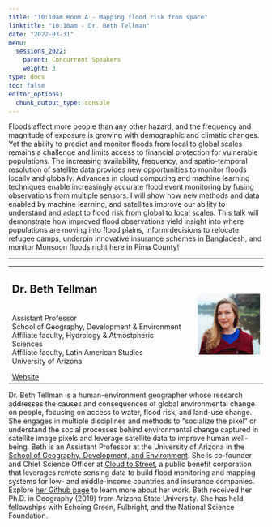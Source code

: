 ```yaml
---
title: "10:10am Room A - Mapping flood risk from space"
linktitle: "10:10am - Dr. Beth Tellman"
date: "2022-03-31"
menu:
  sessions_2022:
    parent: Concurrent Speakers
    weight: 3
type: docs
toc: false
editor_options:
  chunk_output_type: console
---
```


<p>Floods affect more people than any other hazard, and the frequency and magnitude of exposure is growing with demographic and climatic changes. Yet the ability to predict and monitor floods from local to global scales remains a challenge and limits access to financial protection for vulnerable populations. The increasing availability, frequency, and spatio-temporal resolution of satellite data provides new opportunities to monitor floods locally and globally. Advances in cloud computing and machine learning techniques enable increasingly accurate flood event monitoring by fusing observations from multiple sensors. I will show how new methods and data enabled by machine learning, and satellites improve our ability to understand and adapt to flood risk from global to local scales. This talk will demonstrate how improved flood observations yield insight into where populations are moving into flood plains, inform decisions to relocate refugee camps, underpin innovative insurance schemes in Bangladesh, and monitor Monsoon floods right here in Pima County!</p>

<hr style="width: 100%; text-align: center; margin-left: 0;" />


<TABLE class="bio-table">
<TR>
<TD width=70%><h2>Dr. Beth Tellman</h2></TD>

<TD>
<TD ROWSPAN="4"><img style="float: right;" src="img/beth-tellman.jpg" width="250" /></TD>
</TR>
<TR>
<TD ROWSPAN="3">
  <p>Assistant Professor<br>
  School of Geography, Development & Environment<br>
  Affiliate faculty, Hydrology & Atmostpheric Sciences <br>
  Affiliate faculty, Latin American Studies<br>
  University of Arizona</p>
  <i class="fa fa-link"></i> <a href="https://beth-tellman.github.io/" target="_blank" rel="noopener">Website</a><br>
</TD>
<TD>
</TD>
</TR>
<TR>
<TD>
</TD>
</TR>
</TABLE>
<p> Dr. Beth Tellman is a human-environment geographer whose research addresses the causes and consequences of global environmental change on people, focusing on access to water, flood risk, and land-use change. She engages in multiple disciplines and methods to “socialize the pixel” or understand the social processes behind environmental change captured in satellite image pixels and leverage satellite data to improve human well-being. Beth is an Assistant Professor at the University of Arizona in the <a href="https://geography.arizona.edu/">School of Geography, Development, and Environment</a>. She is co-founder and Chief Science Officer at <a href="https://www.cloudtostreet.info/">Cloud to Street</a>, a public benefit corporation that leverages remote sensing data to build flood monitoring and mapping systems for low- and middle-income countries and insurance companies. Explore <a href="https://beth-tellman.github.io/">her Github page</a> to learn more about her work. Beth received her Ph.D. in Geography (2019) from Arizona State University. She has held fellowships with Echoing Green, Fulbright, and the National Science Foundation.
 </p>
